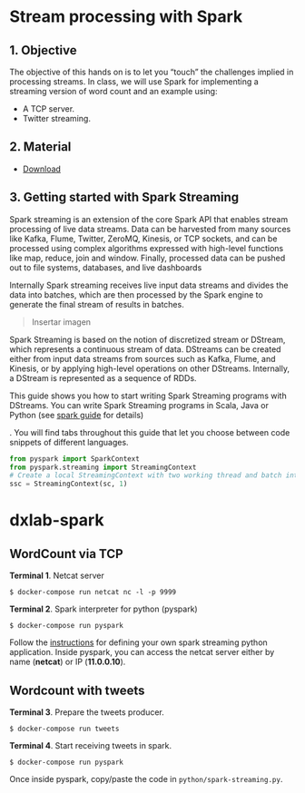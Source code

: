 
# Stream processing with Spark 

## 1. Objective
The objective of this hands on is to let you “touch” the challenges implied in processing streams. In class, we will use Spark for implementing a streaming version of word count and an example using:

+ A TCP server.
+ Twitter streaming.


## 2. Material 

- [Download][1]


## 3. Getting started with Spark Streaming


Spark streaming is an extension of the core Spark API that enables stream processing of live data streams. Data can be harvested from many sources like Kafka, Flume, Twitter, ZeroMQ, Kinesis, or TCP sockets, and can be processed using complex algorithms expressed with high-level functions like map, reduce, join and window. Finally, processed data can be pushed out to file systems, databases, and live dashboards 


Internally Spark streaming receives live input data streams and divides the data into batches, which are then processed by the Spark engine to generate the final stream of results in batches. 


> Insertar imagen

Spark Streaming is based on the notion of discretized stream or DStream, which represents a continuous stream of data. DStreams can be created either from input data streams from sources such as Kafka, Flume, and Kinesis, or by applying high-level operations on other DStreams. Internally, a DStream is represented as a sequence of RDDs. 

This guide shows you how to start writing Spark Streaming programs with DStreams. You can write Spark Streaming programs in Scala, Java or Python (see [spark guide][2] for details)

. You will find tabs throughout this guide that let you choose between code snippets of different languages.




``` python
from pyspark import SparkContext
from pyspark.streaming import StreamingContext
# Create a local StreamingContext with two working thread and batch interval of 1 second
ssc = StreamingContext(sc, 1)

```





[1]: https://github.com/javieraespinosa/dxlab-spark 
[2]: https://spark.apache.org/docs/latest/streaming-programming-guide.html










# dxlab-spark


## WordCount via TCP

**Terminal 1**. Netcat server

```$ docker-compose run netcat nc -l -p 9999```

**Terminal 2**. Spark interpreter for python (pyspark)

```$ docker-compose run pyspark```

Follow the [instructions][1] for defining your own spark streaming python application. Inside pyspark, you can access the netcat server either by name (**netcat**) or IP (**11.0.0.10**).


## Wordcount with tweets

**Terminal 3**. Prepare the tweets producer.

```$ docker-compose run tweets```

**Terminal 4**. Start receiving tweets in spark.

```$ docker-compose run pyspark```

Once inside pyspark, copy/paste the code in ```python/spark-streaming.py```.

[1]: https://spark.apache.org/docs/latest/streaming-programming-guide.html















